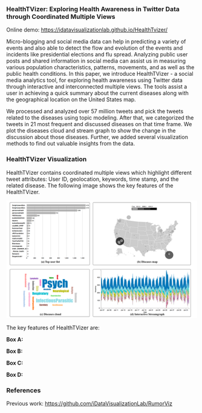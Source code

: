 

### HealthTVizer: Exploring Health Awareness in Twitter Data through Coordinated Multiple Views
<!-- Please click to watch the overview video. -->

<!-- [![ScreenShot](https://github.com/iDataVisualizationLab/DycomDetector/blob/master/images/play-btn.png)](http://www.myweb.ttu.edu/mdykabir/DycomDetectorIntro.mp4) -->
Online demo:  https://idatavisualizationlab.github.io/HealthTvizer/

Micro-blogging and social media data can help in predicting a variety of events and also able to detect the flow and evolution of the events and incidents like presidential elections and flu spread. Analyzing public user posts and shared information in social media can assist us in measuring various population characteristics, patterns, movements, and as well as the public health conditions. In this paper, we introduce HealthTVizer - a social media analytics tool, for exploring health awareness using Twitter data through interactive and interconnected multiple views. The tools assist a user in achieving a quick summary about the current diseases along with the geographical location on the United States map. 

We processed and analyzed over 57 million tweets and pick the tweets related to the diseases using topic modeling. After that, we categorized the tweets in 21 most frequent and discussed diseases on that time frame. We plot the diseases cloud and stream graph to show the change in the discussion about those diseases. Further, we added several visualization methods to find out valuable insights from the data. 

### HealthTVizer Visualization

HealthTVizer contains coordinated multiple views which highlight different tweet attributes: User ID, geolocation, keywords, time stamp, and the related disease. The following image shows the key features of the HealthTVizer. 

![ScreenShot](https://raw.githubusercontent.com/iDataVisualizationLab/HealthTvizer/master/images/teaser1.png)

The key features of HealthTVizer are:

**Box A:** 

**Box B:** 

**Box C:** 

**Box D:** 




### References
Previous work:  https://github.com/iDataVisualizationLab/RumorViz



